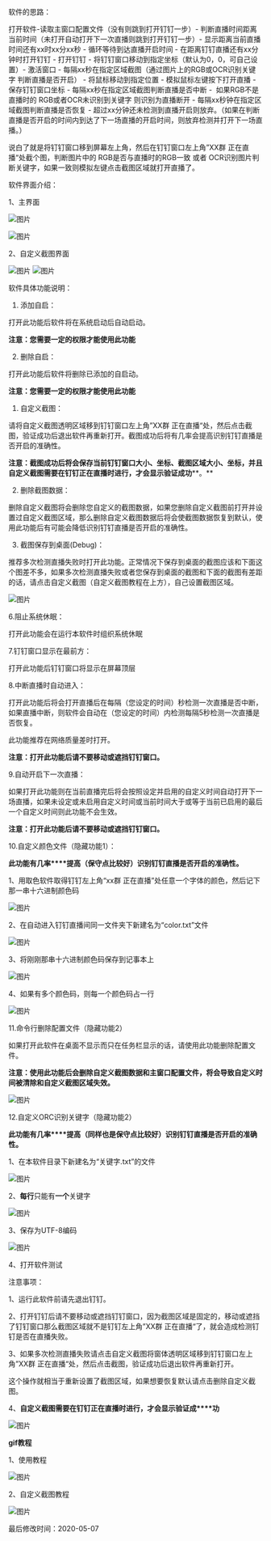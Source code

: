 软件的思路：

打开软件-读取主窗口配置文件（没有则跳到打开钉钉一步）- 判断直播时间距离当前时间（未打开自动打开下一次直播则跳到打开钉钉一步）- 显示距离当前直播时间还有xx时xx分xx秒 - 循环等待到达直播开启时间 - 在距离钉钉直播还有xx分钟时打开钉钉 - 打开钉钉 - 将钉钉窗口移动到指定坐标（默认为0，0，可自己设置）- 激活窗口 - 每隔xx秒在指定区域截图（通过图片上的RGB或OCR识别关键字 判断直播是否开启） - 将鼠标移动到指定位置 - 模拟鼠标左键按下打开直播 - 保存钉钉窗口坐标 - 每隔xx秒在指定区域截图判断直播是否中断 -  如果RGB不是直播时的 RGB或者OCR未识别到关键字 则识别为直播断开 - 每隔xx秒钟在指定区域截图判断直播是否恢复 - 超过xx分钟还未检测到直播开启则放弃。（如果在判断直播是否开启的时间内到达了下一场直播的开启时间，则放弃检测并打开下一场直播。）

说白了就是将钉钉窗口移到屏幕左上角，然后在钉钉窗口左上角”XX群 正在直播“处截个图，判断图片中的 RGB是否与直播时的RGB一致 或者 OCR识别图片判断关键字，如果一致则模拟左键点击截图区域就打开直播了。


软件界面介绍：

1、主界面

![图片](https://uploader.shimo.im/f/t3TZXtHM0InwxFig.png!thumbnail)

![图片](https://uploader.shimo.im/f/37SMDnctf16MS2Ka.png!thumbnail)

            

                                      

2、自定义截图界面

   

![图片](https://uploader.shimo.im/f/WDbdcXs5Qb0YKGe5.png!thumbnail)                                    ![图片](https://uploader.shimo.im/f/NN8BRrVaCWQsVxUw.png!thumbnail)



软件具体功能说明：

1. 添加自启：

打开此功能后软件将在系统启动后自动启动。

**注意：您需要一定的权限才能使用此功能**

2. 删除自启：

打开此功能后软件将删除已添加的自启动。

**注意：您需要一定的权限才能使用此功能**

1. 自定义截图：

请将自定义截图透明区域移到钉钉窗口左上角”XX群 正在直播“处，然后点击截图，验证成功后退出软件再重新打开。截图成功后将有几率会提高识别钉钉直播是否开启的准确性。

**注意：截图成功后将会保存当前钉钉窗口大小、坐标、截图区域大小、坐标，并且自定义截图需要在钉钉正在直播时进行，才会显示验证成功****。**

2. 删除截图数据：

删除自定义截图将会删除您自定义的截图数据，如果您删除自定义截图前打开并设置过自定义截图区域，那么删除自定义截图数据后将会使截图数据恢复到默认，使用此功能后有可能会降低识别钉钉直播是否开启的准确性。

3. 截图保存到桌面(Debug)：

推荐多次检测直播失败时打开此功能。正常情况下保存到桌面的截图应该和下面这个图差不多，如果多次检测直播失败或者您保存到桌面的截图和下面的截图有差距的话，请点击自定义截图（自定义截图教程在上方），自己设置截图区域。   

  ![图片](https://uploader.shimo.im/f/CBPAUeBLJl83RL56.jpg!thumbnail)

 

 6.阻止系统休眠：

打开此功能会在运行本软件时组织系统休眠

 7.钉钉窗口显示在最前方：

打开此功能后钉钉窗口将显示在屏幕顶层

 8.中断直播时自动进入：

打开此功能后将会打开直播后在每隔（您设定的时间）秒检测一次直播是否中断，如果直播中断，则软件会自动在（您设定的时间）内检测每隔5秒检测一次直播是否恢复。

此功能推荐在网络质量差时打开。

**注意：打开此功能后请不要移动或遮挡钉钉窗口。**

 9.自动开启下一次直播：

如果打开此功能则在当前直播完后将会按照设定并启用的自定义时间自动打开下一场直播，如果未设定或未启用自定义时间或当前时间大于或等于当前已启用的最后一个自定义时间则此功能不会生效。

**注意：打开此功能后请不要移动或遮挡钉钉窗口。**

 10.自定义颜色文件（隐藏功能1）：

**此功能有几率****提高（保守点比较好）识别钉钉直播是否开启的准确性。**

1、用取色软件取得钉钉左上角“xx群 正在直播”处任意一个字体的颜色，然后记下那一串十六进制颜色码

![图片](https://uploader.shimo.im/f/6ePCkl7tROD0B2R7.jpg!thumbnail)

2、在自动进入钉钉直播间同一文件夹下新建名为“color.txt”文件

![图片](https://uploader.shimo.im/f/HjMY9zNL5Axxh67j.png!thumbnail)

3、将刚刚那串十六进制颜色码保存到记事本上

![图片](https://uploader.shimo.im/f/2NYH2UwXTIjTNRUY.png!thumbnail)

4、如果有多个颜色码，则每一个颜色码占一行

![图片](https://uploader.shimo.im/f/Mgf8gHVxAurdWiap.png!thumbnail)

11.命令行删除配置文件（隐藏功能2）

如果打开此软件在桌面不显示而只在任务栏显示的话，请使用此功能删除配置文件。

**注意：使用此功能后会删除自定义截图数据和主窗口配置文件，将会导致自定义时间被清除和自定义截图区域失效。**

![图片](https://uploader.shimo.im/f/0kZAIbH5MsyPPFZG.gif)

12.自定义ORC识别关键字（隐藏功能2）

**此功能有几率****提高（同样也是保守点比较好）识别钉钉直播是否开启的准确性。**

1、在本软件目录下新建名为“关键字.txt”的文件

![图片](https://uploader.shimo.im/f/ACaTtM5K6HutMVPq.png!thumbnail)

2、**每行**只能有**一个**关键字

![图片](https://uploader.shimo.im/f/vPleboaaB6I9sgGF.png!thumbnail)

3、保存为UTF-8编码

![图片](https://uploader.shimo.im/f/klQiAyGSmrXMyiKr.png!thumbnail)

4、打开软件测试


注意事项：

1、运行此软件前请先退出钉钉。

2、打开钉钉后请不要移动或遮挡钉钉窗口，因为截图区域是固定的，移动或遮挡了钉钉窗口那么截图区域就不是钉钉左上角”XX群 正在直播“了，就会造成检测钉钉是否在直播失败。

3、如果多次检测直播失败请点击自定义截图将窗体透明区域移到钉钉窗口左上角”XX群 正在直播“处，然后点击截图，验证成功后退出软件再重新打开。

这个操作就相当于重新设置了截图区域，如果想要恢复默认请点击删除自定义截图。

4、**自定义截图需要在钉钉正在直播时进行，才会显示验证成****功**                 

![图片](https://uploader.shimo.im/f/MXMjFpub1aMqr5KA.png!thumbnail)




**gif教程**

1、使用教程

![图片](https://uploader.shimo.im/f/Z2qy6BrtUiwzy9ne.gif)

2、自定义截图教程

![图片](https://uploader.shimo.im/f/RA81yWEP41oVJeS7.gif) 

最后修改时间：2020-05-07

